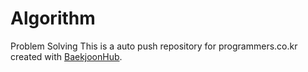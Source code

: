 # Algorithm
Problem Solving
This is a auto push repository for programmers.co.kr created with [BaekjoonHub](https://github.com/BaekjoonHub/BaekjoonHub).
